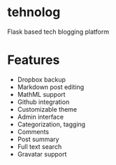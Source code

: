 tehnolog
========

Flask based tech blogging platform

Features
========

* Dropbox backup
* Markdown post editing
* MathML support
* Github integration
* Customizable theme
* Admin interface
* Categorization, tagging
* Comments
* Post summary
* Full text search
* Gravatar support

